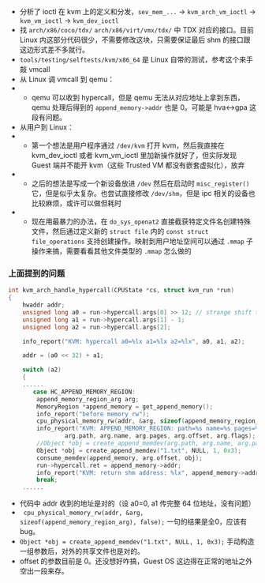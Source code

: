 - 分析了 ioctl 在 kvm 上的定义和分发，`sev_mem_...` -> `kvm_arch_vm_ioctl` -> `kvm_vm_ioctl`  -> `kvm_dev_ioctl` 
- 找 `arch/x86/coco/tdx/` `arch/x86/virt/vmx/tdx/`  中 TDX 对应的接口。目前 Linux 内这部分代码很少，不需要修改这块，只需要保证最后 shm 的接口跟这边形式差不多就行。
- `tools/testing/selftests/kvm/x86_64` 是 Linux 自带的测试，参考这个来手敲 vmcall
- 从 Linux 调 vmcall 到 qemu：
- - qemu 可以收到 hypercall，但是 qemu 无法从对应地址上拿到东西，qemu 处理后得到的 `append_memory->addr` 也是 0。可能是 hva<->gpa 这段有问题。
- 从用户到 Linux：
- - 第一个想法是用户程序通过 `/dev/kvm` 打开 kvm，然后我直接在 kvm_dev_ioctl 或者 kvm_vm_ioctl 里加新操作就好了，但实际发现 Guest 端并不能开 kvm（这些 Trusted VM 都没有嵌套虚拟化），放弃
- - 之后的想法是写成一个新设备放进 `/dev` 然后在启动时 `misc_register()` 它，但是似乎太复杂。也尝试直接修改 `/dev/shm`，但是 ipc 相关的设备也比较麻烦，或许可以做但耗时
- - 现在用最暴力的办法，在 `do_sys_openat2` 直接截获特定文件名创建特殊文件，然后通过定义新的 `struct file` 内的 `const struct file_operations` 支持创建操作。映射到用户地址空间可以通过 `.mmap` 子操作来搞，需要看看其他文件类型的 `.mmap` 怎么做的

### 上面提到的问题

```c
int kvm_arch_handle_hypercall(CPUState *cs, struct kvm_run *run)
{
    hwaddr addr;
    unsigned long a0 = run->hypercall.args[0] >> 12; // strange shift to bypass checker in kvm ...
    unsigned long a1 = run->hypercall.args[1] - 1;
    unsigned long a2 = run->hypercall.args[2];

    info_report("KVM: hypercall a0=%lx a1=%lx a2=%lx", a0, a1, a2);

    addr = (a0 << 32) + a1;

    switch (a2)
    {
    ......
       case HC_APPEND_MEMORY_REGION:
        append_memory_region_arg arg;
        MemoryRegion *append_memory = get_append_memory();
        info_report("before memory rw");
        cpu_physical_memory_rw(addr, &arg, sizeof(append_memory_region_arg), false);
        info_report("KVM: APPEND_MEMORY_REGION: path=%s name=%s pages=%d offset=%d flags=%x",\
                arg.path, arg.name, arg.pages, arg.offset, arg.flags);
        //Object *obj = create_append_memdev(arg.path, arg.name, arg.pages * 0x1000, arg.flags);
        Object *obj = create_append_memdev("1.txt", NULL, 1, 0x3);
        consume_memdev(append_memory, arg.offset, obj);
        run->hypercall.ret = append_memory->addr;
        info_report("KVM: return shm address: %lx", append_memory->addr);
        break;
    ......
```

- 代码中 addr 收到的地址是对的（设 a0=0, a1 传完整 64 位地址，没有问题）
- ` cpu_physical_memory_rw(addr, &arg, sizeof(append_memory_region_arg), false);` 一句的结果是全0，应该有bug。
- `Object *obj = create_append_memdev("1.txt", NULL, 1, 0x3);` 手动构造一组参数后，对外的共享文件也是对的。
- offset 的参数目前是 0。还没想好咋搞，Guest OS 这边得在正常的地址之外空出一段来存。
